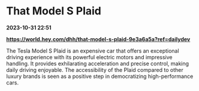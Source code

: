 # That Model S Plaid

**2023-10-31 22:51**

**https://world.hey.com/dhh/that-model-s-plaid-9e3a6a5a?ref=dailydev**

The Tesla Model S Plaid is an expensive car that offers an exceptional driving experience with its powerful electric motors and impressive handling. It provides exhilarating acceleration and precise control, making daily driving enjoyable. The accessibility of the Plaid compared to other luxury brands is seen as a positive step in democratizing high-performance cars.